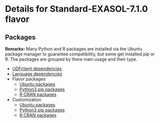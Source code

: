 # Details for Standard-EXASOL-7.1.0 flavor

## Packages

**Remarks:** Many Python and R packages are installed via the Ubuntu package manager to guarantee compatibility, but some get installed pip or R. The packages are grouped by there main usage and their type.

- [UDFclient dependencies](flavor_base/udfclient_deps/packages/apt_get_packages)
- [Language dependencies](flavor_base/language_deps/packages/apt_get_packages)
- Flavor packages
  - [Ubuntu packages](flavor_base/flavor_base_deps/packages/apt_get_packages)
  - [Python3 pip packages](flavor_base/flavor_base_deps/packages/python3_pip_packages)
  - [R CRAN packages](flavor_base/flavor_base_deps/packages/cran_packages)
- Customization
  - [Ubuntu packages](flavor_customization/packages/apt_get_packages)
  - [Python3 pip packages](flavor_customization/packages/python3_pip_packages)
  - [R CRAN packages](flavor_customization/packages/r_cran_packages)